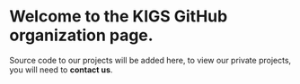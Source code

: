 # Welcome to the KIGS GitHub organization page.

Source code to our projects will be added here, to view our private projects, you will need to **contact us**.
